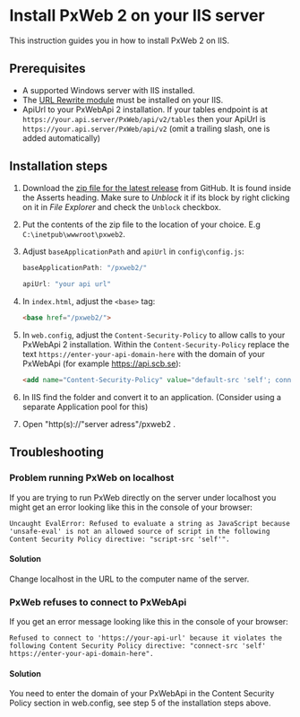 # Install PxWeb 2 on your IIS server

This instruction guides you in how to install PxWeb 2 on IIS.

## Prerequisites

- A supported Windows server with IIS installed.
- The [URL Rewrite module](https://www.iis.net/downloads/microsoft/url-rewrite) must be installed on your IIS.
- ApiUrl to your PxWebApi 2 installation.
  If your tables endpoint is at `https://your.api.server/PxWeb/api/v2/tables`
  then your ApiUrl is `https://your.api.server/PxWeb/api/v2`  (omit a trailing slash, one is added automatically)

## Installation steps

1. Download the [zip file for the latest release](https://github.com/pxtools/PxWeb2/releases/latest) from GitHub.
  It is found inside the Asserts heading.
  Make sure to _Unblock_ it if its block by right clicking on it in _File Explorer_ and check the `Unblock` checkbox.
2. Put the contents of the zip file to the location of your choice. E.g `C:\inetpub\wwwroot\pxweb2`.
3. Adjust `baseApplicationPath` and `apiUrl` in `config\config.js`:

    ```js
    baseApplicationPath: "/pxweb2/"
        
    apiUrl: "your api url"
    ```

4. In `index.html`, adjust the `<base>` tag:

    ```html
    <base href="/pxweb2/">
    ```

5. In `web.config`, adjust the `Content-Security-Policy` to allow calls to your PxWebApi 2 installation. Within the `Content-Security-Policy` replace the text `https://enter-your-api-domain-here` with the domain of your PxWebApi (for example https://api.scb.se):

    ```html
    <add name="Content-Security-Policy" value="default-src 'self'; connect-src 'self' https://api.scb.se; script-src 'self'" />
    ```

1. In IIS find the folder and convert it to an application. (Consider using a separate Application pool for this)

1. Open "http(s)://"server adress"/pxweb2 .

## Troubleshooting

### Problem running PxWeb on localhost

If you are trying to run PxWeb directly on the server under localhost you might get an error looking like this in the console of your browser:

  ```
  Uncaught EvalError: Refused to evaluate a string as JavaScript because 'unsafe-eval' is not an allowed source of script in the following Content Security Policy directive: "script-src 'self'".
  ```

#### Solution

Change localhost in the URL to the computer name of the server.

### PxWeb refuses to connect to PxWebApi

If you get an error message looking like this in the console of your browser:

  ```
  Refused to connect to 'https://your-api-url' because it violates the following Content Security Policy directive: "connect-src 'self' https://enter-your-api-domain-here".
  ```

#### Solution

You need to enter the domain of your PxWebApi in the Content Security Policy section in web.config, see step 5 of the installation steps above.
